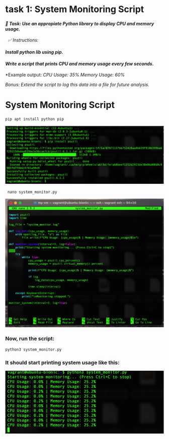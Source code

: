# task 1: System Monitoring Script
####  *📌 Task: Use an appropiate Python library to display CPU and memory usage.*
  *✅ Instructions:*

#### *Install python lib using pip.*

#### *Write a script that prints CPU and memory usage every few seconds.*

*Example output:
*CPU Usage: 35% Memory Usage: 60%*

*Bonus: Extend the script to log this data into a file for future analysis.*

# System Monitoring Script

```bash
pip apt install python pip
```
![](https://raw.githubusercontent.com/cliuzy/Team-collaboration/main/images/Sc2.png)

```nano
 nano system_monitor.py
```
![](https://raw.githubusercontent.com/cliuzy/Team-collaboration/main/images/Sc3.png)

### Now, run the script:

```bash
python3 system_monitor.py
```
### It should start printing system usage like this:


![](https://raw.githubusercontent.com/cliuzy/Team-collaboration/main/images/Sc4.png)
